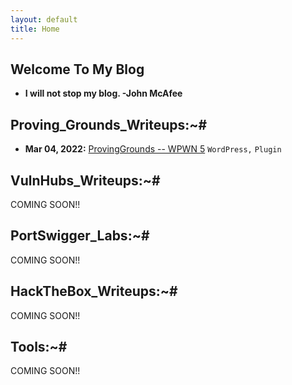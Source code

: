 ```yaml
---
layout: default
title: Home
---
```


## **Welcome To My Blog**

- **I will not stop my blog. -John McAfee**

## **Proving_Grounds_Writeups:~#**
- **Mar 04, 2022:** [ProvingGrounds -- WPWN 5](https://isaac-ken.github.io/posts/ProvingGrounds/WPN.html) `WordPress,` `Plugin`

## **VulnHubs_Writeups:~#**

COMING SOON!!


## **PortSwigger_Labs:~#**  

COMING SOON!!


## **HackTheBox_Writeups:~#**

COMING SOON!!


## **Tools:~#**

COMING SOON!!







